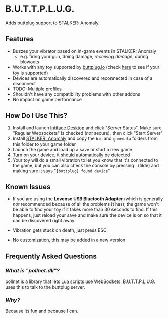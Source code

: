 # B.U.T.T.P.L.U.G.

Adds buttplug support to STALKER: Anomaly.

## Features

- Buzzes your vibrator based on in-game events in STALKER: Anomaly
    - e.g. firing your gun, doing damage, *receiving damage*, during blowouts
- Works with any toy supported by [buttplug.io](https://buttplug.io/) (check [here](https://iostindex.com/?filtersChanged=1&filter0Availability=Available,DIY) to see if your toy is supported)
- Devices are automatically discovered and reconnected in case of a disconnect
- TODO: Multiple profiles
- Shouldn't have any compatibility problems with other addons
- No impact on game performance

## How Do I Use This?

1. Install and launch [Intiface Desktop](https://intiface.com/desktop/) and click "Server Status". Make sure "Regular Websockets" is checked (*not* secure), then click "Start Server"
2. Install [STALKER: Anomaly](https://www.moddb.com/mods/stalker-anomaly) and copy the `bin` and `gamedata` folders from this folder to your game folder
3. Launch the game and load up a save or start a new game
4. Turn on your device, it should automatically be detected
5. Your toy will do a small vibration to let you know that it's connected to the game, but you can also check the console by pressing \` (tilde) and making sure it says "`[buttplug] found device`"

## Known Issues

- If you are using the **Lovense USB Bluetooth Adapter** (which is generally *not* recommended because of all the problems it has), the game won't be able to find your toy if it takes more than 30 seconds to find. If this happens, just reload your save and make sure the device is on so that it can be discovered right away.

- Vibration gets stuck on death, just press ESC.

- No customization, this may be added in a new version.

## Frequently Asked Questions

### *What is "pollnet.dll"?*

[pollnet](https://github.com/probable-basilisk/pollnet) is a library that lets Lua scripts use WebSockets. B.U.T.T.P.L.U.G. uses this to talk to the buttplug server.

### *Why?*

Because its fun and because I can.